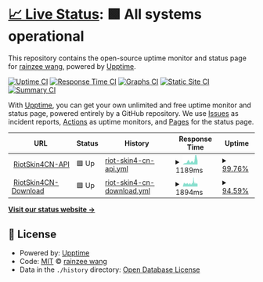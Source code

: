 # [📈 Live Status](https://rainzee.github.io/RiotSkin4CN-Status): <!--live status--> **🟩 All systems operational**

This repository contains the open-source uptime monitor and status page for [rainzee wang](rainzee.wang), powered by [Upptime](https://github.com/upptime/upptime).

[![Uptime CI](https://github.com/rainzee/RiotSkin4CN-Status/workflows/Uptime%20CI/badge.svg)](https://github.com/rainzee/RiotSkin4CN-Status/actions?query=workflow%3A%22Uptime+CI%22)
[![Response Time CI](https://github.com/rainzee/RiotSkin4CN-Status/workflows/Response%20Time%20CI/badge.svg)](https://github.com/rainzee/RiotSkin4CN-Status/actions?query=workflow%3A%22Response+Time+CI%22)
[![Graphs CI](https://github.com/rainzee/RiotSkin4CN-Status/workflows/Graphs%20CI/badge.svg)](https://github.com/rainzee/RiotSkin4CN-Status/actions?query=workflow%3A%22Graphs+CI%22)
[![Static Site CI](https://github.com/rainzee/RiotSkin4CN-Status/workflows/Static%20Site%20CI/badge.svg)](https://github.com/rainzee/RiotSkin4CN-Status/actions?query=workflow%3A%22Static+Site+CI%22)
[![Summary CI](https://github.com/rainzee/RiotSkin4CN-Status/workflows/Summary%20CI/badge.svg)](https://github.com/rainzee/RiotSkin4CN-Status/actions?query=workflow%3A%22Summary+CI%22)

With [Upptime](https://upptime.js.org), you can get your own unlimited and free uptime monitor and status page, powered entirely by a GitHub repository. We use [Issues](https://github.com/rainzee/RiotSkin4CN-Status/issues) as incident reports, [Actions](https://github.com/rainzee/RiotSkin4CN-Status/actions) as uptime monitors, and [Pages](https://rainzee.github.io/RiotSkin4CN-Status) for the status page.

<!--start: status pages-->
<!-- This summary is generated by Upptime (https://github.com/upptime/upptime) -->
<!-- Do not edit this manually, your changes will be overwritten -->
<!-- prettier-ignore -->
| URL | Status | History | Response Time | Uptime |
| --- | ------ | ------- | ------------- | ------ |
| <img alt="" src="https://icons.duckduckgo.com/ip3/riotskin4cn.deta.dev.ico" height="13"> [RiotSkin4CN-API](https://riotskin4cn.deta.dev/v1/public) | 🟩 Up | [riot-skin4-cn-api.yml](https://github.com/rainzee/RiotSkin4CN-Status/commits/HEAD/history/riot-skin4-cn-api.yml) | <details><summary><img alt="Response time graph" src="./graphs/riot-skin4-cn-api/response-time-week.png" height="20"> 1189ms</summary><br><a href="https://rainzee.github.io/RiotSkin4CN-Status/history/riot-skin4-cn-api"><img alt="Response time 1034" src="https://img.shields.io/endpoint?url=https%3A%2F%2Fraw.githubusercontent.com%2Frainzee%2FRiotSkin4CN-Status%2FHEAD%2Fapi%2Friot-skin4-cn-api%2Fresponse-time.json"></a><br><a href="https://rainzee.github.io/RiotSkin4CN-Status/history/riot-skin4-cn-api"><img alt="24-hour response time 2340" src="https://img.shields.io/endpoint?url=https%3A%2F%2Fraw.githubusercontent.com%2Frainzee%2FRiotSkin4CN-Status%2FHEAD%2Fapi%2Friot-skin4-cn-api%2Fresponse-time-day.json"></a><br><a href="https://rainzee.github.io/RiotSkin4CN-Status/history/riot-skin4-cn-api"><img alt="7-day response time 1189" src="https://img.shields.io/endpoint?url=https%3A%2F%2Fraw.githubusercontent.com%2Frainzee%2FRiotSkin4CN-Status%2FHEAD%2Fapi%2Friot-skin4-cn-api%2Fresponse-time-week.json"></a><br><a href="https://rainzee.github.io/RiotSkin4CN-Status/history/riot-skin4-cn-api"><img alt="30-day response time 1034" src="https://img.shields.io/endpoint?url=https%3A%2F%2Fraw.githubusercontent.com%2Frainzee%2FRiotSkin4CN-Status%2FHEAD%2Fapi%2Friot-skin4-cn-api%2Fresponse-time-month.json"></a><br><a href="https://rainzee.github.io/RiotSkin4CN-Status/history/riot-skin4-cn-api"><img alt="1-year response time 1034" src="https://img.shields.io/endpoint?url=https%3A%2F%2Fraw.githubusercontent.com%2Frainzee%2FRiotSkin4CN-Status%2FHEAD%2Fapi%2Friot-skin4-cn-api%2Fresponse-time-year.json"></a></details> | <details><summary><a href="https://rainzee.github.io/RiotSkin4CN-Status/history/riot-skin4-cn-api">99.76%</a></summary><a href="https://rainzee.github.io/RiotSkin4CN-Status/history/riot-skin4-cn-api"><img alt="All-time uptime 99.85%" src="https://img.shields.io/endpoint?url=https%3A%2F%2Fraw.githubusercontent.com%2Frainzee%2FRiotSkin4CN-Status%2FHEAD%2Fapi%2Friot-skin4-cn-api%2Fuptime.json"></a><br><a href="https://rainzee.github.io/RiotSkin4CN-Status/history/riot-skin4-cn-api"><img alt="24-hour uptime 98.32%" src="https://img.shields.io/endpoint?url=https%3A%2F%2Fraw.githubusercontent.com%2Frainzee%2FRiotSkin4CN-Status%2FHEAD%2Fapi%2Friot-skin4-cn-api%2Fuptime-day.json"></a><br><a href="https://rainzee.github.io/RiotSkin4CN-Status/history/riot-skin4-cn-api"><img alt="7-day uptime 99.76%" src="https://img.shields.io/endpoint?url=https%3A%2F%2Fraw.githubusercontent.com%2Frainzee%2FRiotSkin4CN-Status%2FHEAD%2Fapi%2Friot-skin4-cn-api%2Fuptime-week.json"></a><br><a href="https://rainzee.github.io/RiotSkin4CN-Status/history/riot-skin4-cn-api"><img alt="30-day uptime 99.85%" src="https://img.shields.io/endpoint?url=https%3A%2F%2Fraw.githubusercontent.com%2Frainzee%2FRiotSkin4CN-Status%2FHEAD%2Fapi%2Friot-skin4-cn-api%2Fuptime-month.json"></a><br><a href="https://rainzee.github.io/RiotSkin4CN-Status/history/riot-skin4-cn-api"><img alt="1-year uptime 99.85%" src="https://img.shields.io/endpoint?url=https%3A%2F%2Fraw.githubusercontent.com%2Frainzee%2FRiotSkin4CN-Status%2FHEAD%2Fapi%2Friot-skin4-cn-api%2Fuptime-year.json"></a></details>
| <img alt="" src="https://icons.duckduckgo.com/ip3/s-cd-4307-general.oss.dogecdn.com.ico" height="13"> [RiotSkin4CN-Download](https://s-cd-4307-general.oss.dogecdn.com/riotskin4cn/live.json) | 🟩 Up | [riot-skin4-cn-download.yml](https://github.com/rainzee/RiotSkin4CN-Status/commits/HEAD/history/riot-skin4-cn-download.yml) | <details><summary><img alt="Response time graph" src="./graphs/riot-skin4-cn-download/response-time-week.png" height="20"> 1894ms</summary><br><a href="https://rainzee.github.io/RiotSkin4CN-Status/history/riot-skin4-cn-download"><img alt="Response time 1759" src="https://img.shields.io/endpoint?url=https%3A%2F%2Fraw.githubusercontent.com%2Frainzee%2FRiotSkin4CN-Status%2FHEAD%2Fapi%2Friot-skin4-cn-download%2Fresponse-time.json"></a><br><a href="https://rainzee.github.io/RiotSkin4CN-Status/history/riot-skin4-cn-download"><img alt="24-hour response time 1912" src="https://img.shields.io/endpoint?url=https%3A%2F%2Fraw.githubusercontent.com%2Frainzee%2FRiotSkin4CN-Status%2FHEAD%2Fapi%2Friot-skin4-cn-download%2Fresponse-time-day.json"></a><br><a href="https://rainzee.github.io/RiotSkin4CN-Status/history/riot-skin4-cn-download"><img alt="7-day response time 1894" src="https://img.shields.io/endpoint?url=https%3A%2F%2Fraw.githubusercontent.com%2Frainzee%2FRiotSkin4CN-Status%2FHEAD%2Fapi%2Friot-skin4-cn-download%2Fresponse-time-week.json"></a><br><a href="https://rainzee.github.io/RiotSkin4CN-Status/history/riot-skin4-cn-download"><img alt="30-day response time 1759" src="https://img.shields.io/endpoint?url=https%3A%2F%2Fraw.githubusercontent.com%2Frainzee%2FRiotSkin4CN-Status%2FHEAD%2Fapi%2Friot-skin4-cn-download%2Fresponse-time-month.json"></a><br><a href="https://rainzee.github.io/RiotSkin4CN-Status/history/riot-skin4-cn-download"><img alt="1-year response time 1759" src="https://img.shields.io/endpoint?url=https%3A%2F%2Fraw.githubusercontent.com%2Frainzee%2FRiotSkin4CN-Status%2FHEAD%2Fapi%2Friot-skin4-cn-download%2Fresponse-time-year.json"></a></details> | <details><summary><a href="https://rainzee.github.io/RiotSkin4CN-Status/history/riot-skin4-cn-download">94.59%</a></summary><a href="https://rainzee.github.io/RiotSkin4CN-Status/history/riot-skin4-cn-download"><img alt="All-time uptime 94.73%" src="https://img.shields.io/endpoint?url=https%3A%2F%2Fraw.githubusercontent.com%2Frainzee%2FRiotSkin4CN-Status%2FHEAD%2Fapi%2Friot-skin4-cn-download%2Fuptime.json"></a><br><a href="https://rainzee.github.io/RiotSkin4CN-Status/history/riot-skin4-cn-download"><img alt="24-hour uptime 91.45%" src="https://img.shields.io/endpoint?url=https%3A%2F%2Fraw.githubusercontent.com%2Frainzee%2FRiotSkin4CN-Status%2FHEAD%2Fapi%2Friot-skin4-cn-download%2Fuptime-day.json"></a><br><a href="https://rainzee.github.io/RiotSkin4CN-Status/history/riot-skin4-cn-download"><img alt="7-day uptime 94.59%" src="https://img.shields.io/endpoint?url=https%3A%2F%2Fraw.githubusercontent.com%2Frainzee%2FRiotSkin4CN-Status%2FHEAD%2Fapi%2Friot-skin4-cn-download%2Fuptime-week.json"></a><br><a href="https://rainzee.github.io/RiotSkin4CN-Status/history/riot-skin4-cn-download"><img alt="30-day uptime 94.73%" src="https://img.shields.io/endpoint?url=https%3A%2F%2Fraw.githubusercontent.com%2Frainzee%2FRiotSkin4CN-Status%2FHEAD%2Fapi%2Friot-skin4-cn-download%2Fuptime-month.json"></a><br><a href="https://rainzee.github.io/RiotSkin4CN-Status/history/riot-skin4-cn-download"><img alt="1-year uptime 94.73%" src="https://img.shields.io/endpoint?url=https%3A%2F%2Fraw.githubusercontent.com%2Frainzee%2FRiotSkin4CN-Status%2FHEAD%2Fapi%2Friot-skin4-cn-download%2Fuptime-year.json"></a></details>

<!--end: status pages-->

[**Visit our status website →**](https://rainzee.github.io/RiotSkin4CN-Status)

## 📄 License

- Powered by: [Upptime](https://github.com/upptime/upptime)
- Code: [MIT](./LICENSE) © [rainzee wang](rainzee.wang)
- Data in the `./history` directory: [Open Database License](https://opendatacommons.org/licenses/odbl/1-0/)
